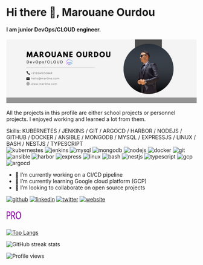 # Hi there 👋, Marouane Ourdou
#### I am junior DevOps/CLOUD engineer.
![I am junior DevOps/CLOUD engineer.](./banner_mrri.png)

All the projects in this profile are either school projects or personnel projects. I enjoyed working and learned a lot from them.

Skills: KUBERNETES / JENKINS / GIT / ARGOCD / HARBOR / NODEJS / GITHUB / DOCKER / ANSIBLE / MONGODB / MYSQL / EXPRESSJS / LINUX / BASH / NESTJS / TYPESCRIPT <br>
<img src='https://unpkg.com/simple-icons@v7/icons/kubernetes.svg' alt='kubernestes' height='40'>
<img src='https://unpkg.com/simple-icons@v7/icons/jenkins.svg' alt='jenkins' height='40'>
<img src='https://unpkg.com/simple-icons@v7/icons/mysql.svg' alt='mysql' height='40'>
<img src='https://unpkg.com/simple-icons@v7/icons/mongodb.svg' alt='mongodb' height='40'>
<img src='https://cdn.jsdelivr.net/npm/simple-icons@3.0.1/icons/node-dot-js.svg' alt='nodejs' height='40'>
<img src='https://unpkg.com/simple-icons@v7/icons/docker.svg' alt='docker' height='40'>
<img src='https://unpkg.com/simple-icons@v7/icons/git.svg' alt='git' height='40'>
<img src='https://unpkg.com/simple-icons@v7/icons/ansible.svg' alt='ansible' height='40'>
<img src='https://unpkg.com/simple-icons@v7/icons/harbor.svg' alt='harbor' height='40'>
<img src='https://unpkg.com/simple-icons@v7/icons/express.svg' alt='express' height='40'>
<img src='https://unpkg.com/simple-icons@v7/icons/linux.svg' alt='linux' height='40'>
<img src='https://unpkg.com/simple-icons@v7/icons/gnubash.svg' alt='bash' height='40'>
<img src='https://unpkg.com/simple-icons@v7/icons/nestjs.svg' alt='nestjs' height='40'>
<img src='https://unpkg.com/simple-icons@v7/icons/typescript.svg' alt='typescript' height='40'>
<img src='https://unpkg.com/simple-icons@v7/icons/googlecloud.svg' alt='gcp' height='40'>
<img src='https://unpkg.com/simple-icons@v7/icons/argo.svg' alt='argocd' height='40'>




- 🔭 I’m currently working on a CI/CD pipeline 
- 🌱 I’m currently learning Google cloud platform (GCP) 
- 👯 I’m looking to collaborate on open source projects 


[<img src='https://cdn.jsdelivr.net/npm/simple-icons@3.0.1/icons/github.svg' alt='github' height='40'>](https://github.com/marOne-mrri)  [<img src='https://cdn.jsdelivr.net/npm/simple-icons@3.0.1/icons/linkedin.svg' alt='linkedin' height='40'>](https://www.linkedin.com/in/marouane-ourdou/)  [<img src='https://cdn.jsdelivr.net/npm/simple-icons@3.0.1/icons/twitter.svg' alt='twitter' height='40'>](https://twitter.com/__mar0ne__)  [<img src='https://cdn.jsdelivr.net/npm/simple-icons@3.0.1/icons/icloud.svg' alt='website' height='40'>](http://mar0ne.com)  

<a href='https://github.com/pricing'><img src='https://raw.githubusercontent.com/acervenky/animated-github-badges/master/assets/pro.gif' width='40' height='40'></a> 

[![Top Langs](https://github-readme-stats.vercel.app/api/top-langs/?username=mar-0ne)](https://github.com/anuraghazra/github-readme-stats)

![GitHub streak stats](https://github-readme-streak-stats.herokuapp.com/?user=mar-0ne)  

![Profile views](https://gpvc.arturio.dev/mar-0ne)  
